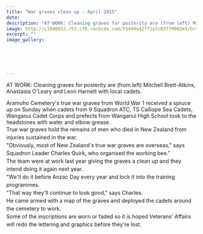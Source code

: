 ```yaml
---
title: "War graves clean up - April 2015"
date: 
description: "AT WORK: Cleaning graves for posterity are (from left) Mitchell Brett-Atkins, Anastasia O'Leary and Leon Harnett with local cadets, from the Wanganui Midweek article on 24/4/15..."
image: http://c1940652.r52.cf0.rackcdn.com/55449a42ff2a7c03770002e3/Grave-cleaning-WHS-students-April-2015.jpg
excerpt: ""
image_gallery:
    
    
    
    
    
---
```


<p><span>AT WORK: Cleaning graves for posterity are (from left) Mitchell Brett-Atkins, Anastasia O'Leary and Leon Harnett with local cadets.</span></p>
<p><span>Aramoho Cemetery's true war graves from World War 1 received a spruce up on Sunday when cadets from 9 Squadron ATC, TS Calliope Sea Cadets, Wanganui Cadet Corps and prefects from Wanganui High School took to the headstones with water and elbow grease.<br /></span><span style="line-height: 1.5;">True war graves hold the remains of men who died in New Zealand from injuries sustained in the war.<br /></span><span style="line-height: 1.5;">"Obviously, most of New Zealand's true war graves are overseas," says Squadron Leader Charles Quirk, who organised the working bee."<br /></span><span style="line-height: 1.5;">The team were at work last year giving the graves a clean up and they intend doing it again next year.<br /></span><span style="line-height: 1.5;">"We'll do it before Anzac Day every year and lock it into the training programmes.<br /></span><span style="line-height: 1.5;">"That way they'll continue to look good," says Charles.<br /></span><span style="line-height: 1.5;">He came armed with a map of the graves and deployed the cadets around the cemetery to work.<br /></span><span style="line-height: 1.5;">Some of the inscriptions are worn or faded so it is hoped Veterans' Affairs will redo the lettering and graphics before they're lost.</span></p>

